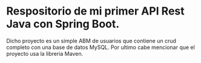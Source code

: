 # Respositorio de mi primer API Rest Java con Spring Boot.
Dicho proyecto es un simple ABM de usuarios que contiene un crud completo con una base de datos MySQL.
Por ultimo cabe mencionar que el proyecto usa la libreria Maven. 
